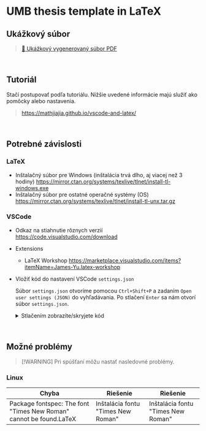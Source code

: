 # UMB thesis template in LaTeX

## Ukážkový súbor
<!-- > [!NOTE] Ukážkový súbor -->
> [📄 Ukážkový vygenerovaný súbor PDF](out/main.pdf)

<br>

## Tutoriál
Stačí postupovať podľa tutoriálu. Nižšie uvedené informácie majú služiť ako pomôcky alebo nastavenia.

> https://mathjiajia.github.io/vscode-and-latex/

<br>

## Potrebné závislosti

### LaTeX
- Inštalačný súbor pre Windows (inštalácia trvá dlho, aj viacej než 3 hodiny) https://mirror.ctan.org/systems/texlive/tlnet/install-tl-windows.exe
- Inštalačný súbor pre ostatné operačné systémy (OS) https://mirror.ctan.org/systems/texlive/tlnet/install-tl-unx.tar.gz

### VSCode
- Odkaz na stiahnutie rôznych verzií https://code.visualstudio.com/download
- Extensions
	- LaTeX Workshop https://marketplace.visualstudio.com/items?itemName=James-Yu.latex-workshop
- Vložiť kód do nastavení VSCode `settings.json`
	
	Súbor `settings.json` otvoríme pomocou `Ctrl+Shift+P` a zadaním `Open user settings (JSON)` do vyhľadávania. Po stlačení `Enter` sa nám otvorí súbor `settings.json`.
	<details><summary>Stlačením zobrazíte/skryjete kód</summary><p>

	```json
	"latex-workshop.latex.external.build.args": [
		"-f",
		"-output-directory out"
	],
	"latex-workshop.latex.tools": [
		{
			"name": "xelatex",
			"command": "xelatex",
			"args": [
				"-synctex=1",
				"-interaction=nonstopmode",
				"-file-line-error",
				"-output-directory=out",
				"%DOC%"
			],
			"env": {}
		},
		{
			"name": "bibtex",
			"command": "bibtex",
			"args": [
				"out/%DOCFILE%"
			],
			"env": {}
		},
		{
			"name": "makeglossaries",
			"command": "makeglossaries",
			"args": [
				"-dout",
				"%DOCFILE%"
			],
			"env": {}
		},
	],
	"latex-workshop.latex.recipes": [
		{
			"name": "xelatex",
			"tools": [
				"xelatex"
			]
		},
		{
			"name": "xelatex ➞ bibtex ➞ xelatex`×2",
			"tools": [
				"xelatex",
				"bibtex",
				"xelatex",
				"xelatex"
			]
		},
		{
			"name": "xelatex ➞ makeglossaries ➞ xelatex`×2",
			"tools": [
				"xelatex",
				"makeglossaries",
				"xelatex",
				"xelatex"
			]
		},
		{
			"name": "xelatex ➞ bibtex ➞ makeglossaries ➞ xelatex`×2",
			"tools": [
				"xelatex",
				"bibtex",
				"makeglossaries",
				"xelatex",
				"xelatex"
			]
		},
	],
	"[latex]": {
		"editor.defaultFormatter": "James-Yu.latex-workshop"
	},
	"latex-workshop.latex.outDir": "./out/",
	"[bibtex]": {
		"editor.defaultFormatter": "James-Yu.latex-workshop"
	},
	"workbench.editorAssociations": {
		"*.pdf": "latex-workshop-pdf-hook"
	},
	"latex-workshop.intellisense.file.base": "both",
	"latex-workshop.intellisense.update.delay": 500,
	"latex-workshop.latex.autoBuild.run": "onSave",
	"latex-workshop.latex.recipe.default": "lastUsed"
	```
	</p></details>

<br>

## Možné problémy
> [!WARNING] Pri spúšťaní môžu nastať nasledovné problémy.

### Linux
Chyba | Riešenie | Riešenie
|-|-|-|
Package fontspec: The font "Times New Roman" cannot be found.LaTeX | Inštalácia fontu "Times New Roman" | Inštalácia fontu "Times New Roman"

